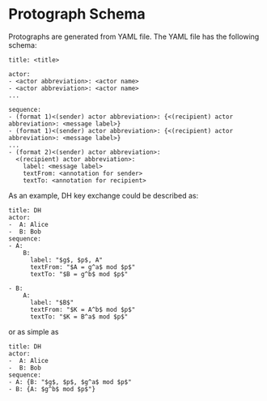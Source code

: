 # Protograph Schema

Protographs are generated from YAML file. The YAML file has the following schema:

```
title: <title>

actor:
- <actor abbreviation>: <actor name>
- <actor abbreviation>: <actor name>
...

sequence:
- (format 1)<(sender) actor abbreviation>: {<(recipient) actor abbreviation>: <message label>}
- (format 1)<(sender) actor abbreviation>: {<(recipient) actor abbreviation>: <message label>}
...
- (format 2)<(sender) actor abbreviation>:
  <(recipient) actor abbreviation>:
    label: <message label>
    textFrom: <annotation for sender>
    textTo: <annotation for recipient>
```

As an example, DH key exchange could be described as:
```
title: DH
actor:
-  A: Alice
-  B: Bob
sequence:
- A:
    B:
      label: "$g$, $p$, A"
      textFrom: "$A = g^a$ mod $p$"
      textTo: "$B = g^b$ mod $p$"

- B:
    A:
      label: "$B$"
      textFrom: "$K = A^b$ mod $p$"
      textTo: "$K = B^a$ mod $p$"
```

or as simple as
```
title: DH
actor:
-  A: Alice
-  B: Bob
sequence:
- A: {B: "$g$, $p$, $g^a$ mod $p$"
- B: {A: $g^b$ mod $p$"}
```
